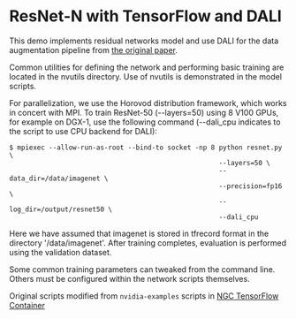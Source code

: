 # ResNet-N with TensorFlow and DALI

This demo implements residual networks model and use DALI for the data augmentation pipeline 
from [the original paper](https://arxiv.org/pdf/1512.03385.pdf).

Common utilities for defining the network and performing basic training are
located in the nvutils directory. Use of nvutils is demonstrated in the model
scripts.

For parallelization, we use the Horovod distribution framework, which works in
concert with MPI. To train ResNet-50 (--layers=50) using 8 V100 GPUs, for example on DGX-1,
use the following command (--dali\_cpu indicates to the script to use CPU backend for DALI):

```
$ mpiexec --allow-run-as-root --bind-to socket -np 8 python resnet.py \
                                                     --layers=50 \
                                                     --data_dir=/data/imagenet \
                                                     --precision=fp16 \
                                                     --log_dir=/output/resnet50 \
                                                     --dali_cpu
```


Here we have assumed that imagenet is stored in tfrecord format in the directory
'/data/imagenet'. After training completes, evaluation is performed using the
validation dataset.

Some common training parameters can tweaked from the command line. Others must
be configured within the network scripts themselves.

Original scripts modified from `nvidia-examples` scripts in
[NGC TensorFlow Container](https://www.nvidia.com/en-us/gpu-cloud/deep-learning-containers/)
